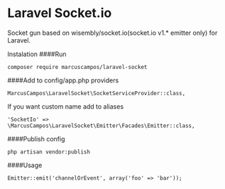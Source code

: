 # Laravel Socket.io
Socket gun based on wisembly/socket.io(socket.io v1.* emitter only) for Laravel.

Instalation
####Run
```
composer require marcuscampos/laravel-socket
```
####Add to config/app.php providers
```
MarcusCampos\LaravelSocket\SocketServiceProvider::class,
```
If you want custom name add to aliases
```
'SocketIo' => \MarcusCampos\LaravelSocket\Emitter\Facades\Emitter::class,
```
####Publish config
```
php artisan vendor:publish
```
####Usage
```
Emitter::emit('channelOrEvent', array('foo' => 'bar'));
```
